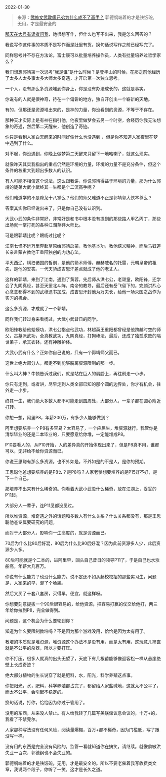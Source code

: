 2022-01-30

> 来源：[武修文武敦儒兄弟为什么成不了高手？](http://mp.weixin.qq.com/s?__biz=MzU3NDc5Nzc0NQ==&mid=2247512328&idx=1&sn=6f44e87b23ab1c744532e0942450d0b4&chksm=fd2e13d6ca599ac035834c5a8239cbab02188355d6dfe8e1a20292e9493b8bb566fa478bb5fa&scene=27#wechat_redirect)
> 郭德纲端着的才是铁饭碗，无用，才是​最安全的

[那天在大号有读者问我](http://mp.weixin.qq.com/s?__biz=MzU0MjYwNDU2Mw==&mid=2247503635&idx=1&sn=be97c1e4c04d362079442fd6e8f39cf3&chksm=fb1aa36fcc6d2a797e52834bbb107347413e2bec33d68b421428c58857f88116df09b42e41f4&scene=21#wechat_redirect)，她很想写作，但什么也写不出来，我是怎么回答的？  

  

我说写作这件事的本质不是写作而是肚里有货，换句话说写作之前已经写完了。

  

同样思考并不存在方法论，富士康可以批量培养操作员，人类有批量培养过哲学家么？

  

我们想想郭靖第一次思考“我是谁”是什么时候？是登华山的时候，在那之前他经历了太多人太多事太多大师太多奇遇，才开启第一次独立思考。

  

一个人，没有那么多资源堆到你身上，你是没有办法成长的，这就是事实。

  

你说有的人就是很神奇，待在一个偏僻的地方，独自开创出一个崭新的天地。

  

有的，但那还是资源堆出来的，是神的力量，你没看到的资源，不等于不存在。

  

那种天才实际上是有神在指引他，他夜里做梦会去另一个时空，会经历你我无法想象的奇遇，然后第二天醒来，他创造了奇迹。  

  

你只是看到人家白天醒来的时间好像什么也没遇到 ，但是你不知道人家夜里在梦中遇到了什么。  

  

对不起，你没遇到，你晚上做梦第二天醒来只留下一地哈喇子，就这么现实。

  

就像昨天其实我指出的重点仍然是环境的力量，环境的力量不是充分条件，但这个条件的权重大到超出多数人的认识。

  

有人可能不相信这个说法，这么跟我讲，你说郭靖得益于环境的力量，那为什么郭靖的徒弟大武小武终其一生都是个二流高手呢？  

  

他们难道学的不是降龙十八掌么？他们的师父难道不正是郭靖郭大侠本尊么？

  

答案其实你已经说出来了，只是你自己没有认识到。

  

大武小武的条件非常好，非常好是和书中根本没有提到的那些路人甲乙丙丁，那些出场就一掌打死的各种江湖草莽大师比。

  

可是跟郭靖比呢？跟杨过比呢？

  

江南七怪不远万里奔赴草原给郭靖启蒙，教他基本功，教他侠义精神，而后马钰道长亲赴蒙古教他王重阳独创的内功心法。  

  

平灭西辽，横扫诸国的哲别，是他的箭术师傅，赫赫威名的托雷，元朝皇帝的祖先，是他的安答。一代天骄成吉思汗差点就成了他的老丈人。  

  

这样的郭靖，来到了江南，遇到了黄蓉，先后师从洪七公，老顽童，欧阳锋，还学会了九阴真经，甚至天罡北斗阵，南帝的教导，最后还有岳飞留下的，完颜洪烈心心念念都得不到的武穆遗书加成，成吉思汗封他为万夫长，给他一场灭国之战作为实习的机会。

  

这么多资源，才成就了一个郭靖。  

  

同样我们转过身来看杨过，大武小武昔日的同学。  

  

欧阳锋教给他蛤蟆功，洪七公指点他武功，林超英王重阳都曾经是他跨越时空的师父，古墓派武功，全真教武功，九阴真经，打狗棒法，最后，还成了独孤求败的隔世弟子，承其衣钵，还有神雕护体。  

  

大武小武有什么？正如你自己说的，只有一个郭靖师父而已。

  

这世上绝大部分人，都走不到能够脱离资源限制的那一步。  

  

什么叫大神？牛顿告诉过我们，就是站在巨人的肩膀上，再往前走一小步。

  

你只有走到，或者讲，尽早走到人类全部已知的那个圆的边界处，你才有机会，往外走一小步。  

  

终其一生，我们绝大多数人都不可能走到圆周处，大部分人，一辈子都在圆心附近打转。  

  

你想一想，阿里P8，年薪200万，有多少人能够做到？  

  

阿里想要培养一个P8有多容易？太容易了，一个应届生，堆资源就行。我管你是清华毕业的还是二本毕业的，只要愿意给你堆，一定能堆成P8。

  

P10要看人的，从P10开始，人的差异真的开始体现出来了，但是P8真不用，谁都可以，无非给不给你资源而已。

  

你说王思聪有那么多资源，也不外如是。不外如是的不是人，是你的预期。  

  

王思聪他爸想要培养的是P8么？是P8吗？人家老爹想要培养的是P15好不好，是下一个自己。  

  

那培养不出来有什么稀奇的。你看着大武小武没什么稀奇，放在江湖上，妥妥的P11起。  

  

大部分人一辈子，连P11见都没见过。

  

所以堆资源，堆奇遇之外的话题和多数人有什么关系？什么关系都没有，那是王思聪他爸专属要研究的问题。  

  

而对于大部分人，影响你一生高度的，就是资源而已。  

  

70后为什么比80后好混，80后为什么比90后好混？因为此前资源多人少，此后资源少人多。  

  

80后可能就是个二本的，进阿里早，回头自己昔日的领导P11了，于是自己也水涨船高，年薪大几百万。  

  

你说有什么能力？也没什么能力。说不定还不如从藤校校招的那些实习生，问题是，人家来的早，混了个脸熟。

  

然后又买了十套八套房，买得早，便宜，就这样呀。  

  

你想要刻意提拔一个90后很容易的，给他资源，把容易打赢的仗交给他打，两三年给你拉到P8，完全做得到。  

  

问题是，这个机会为什么要轮到你？  

  

知道为什么要限制教培吗？不是因为那个游戏没用，恰恰是因为太有用了。  

  

教培的本质就是堆资源，堆资源这个办法不是没有用，而是太有用，这玩意儿简直就是不公平的杀器，所以才要打压。  

  

你不打压，很多人就真的出头无望了，天底下有几根苗能够像迎客松一样从悬崖绝壁上长成奇迹？  

  

绝大部分植物的生长说穿了就是肥料，水，阳光，科学养殖这点事。

  

你把阳光，水，肥料，科学养殖都占完了，都留给人家盐碱地，这就太不公平了，而太不公平，会引起不稳定的。

  

换句话说，打你，恰恰因为你过于管用了。

  

没用的东西，从来没人禁止。有人给我转了几篇写美联储议息会议的，十万+的，我看了不禁莞尔。

  

人家那种写法没有任何风险，阅读量爆棚，百万+都不稀奇，因为门槛低，写了跟没写一样。

  

没有用的东西是完全没有风险的，监管一看就知道你在搞笑，请继续。就像俞敏洪失业一百次，郭德纲也不会失业的。

  

郭德纲端着的才是铁饭碗，无用，才是最安全的。所以不要老催着我写收费类文章，我说两个段子，你听了一笑，这才是长久之道。

